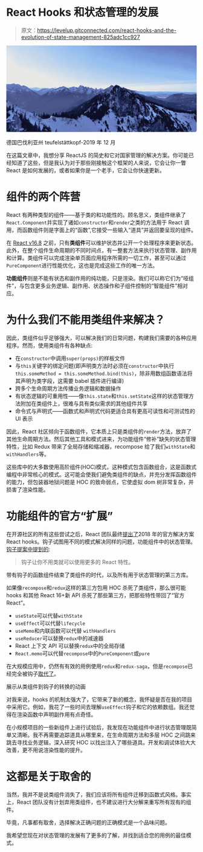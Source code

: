 # React Hooks 和状态管理的发展

> 原文：<https://levelup.gitconnected.com/react-hooks-and-the-evolution-of-state-management-825adc1cc927>

![](img/756450676bdccc5b3b9f583830df5c00.png)

德国巴伐利亚州 teufelstättkopf-2019 年 12 月

在这篇文章中，我想分享 ReactJS 的简史和它对国家管理的解决方案。你可能已经知道了这些，但是我认为对于那些刚接触这个框架的人来说，它会让你一瞥 React 是如何发展的，或者如果你是一个老手，它会让你快速更新。

# 组件的两个阵营

React 有两种类型的组件——基于类的和功能性的。顾名思义，类组件继承了`React.Component`并实现了诸如`constructor`和`render`之类的方法用于 React 调用，而函数组件则是字面上的“函数”,它接受一些输入“道具”并返回要呈现的组件。

在 [React v16.8](https://reactjs.org/blog/2018/12/19/react-v-16-7.html) 之前，只有**类组件**可以维护状态并公开一个处理程序来更新状态。此外，在整个组件生命周期的不同时间点，有一整套方法来执行状态管理、副作用和计算。类组件可以完成渲染单页面应用程序所需的一切工作，甚至可以通过`PureComponent`进行性能优化，这也是完成这些工作的唯一方法。

**功能组件**则是不能有状态和副作用的纯功能，只是渲染。我们可以称它们为“哑组件”，与包含更多业务逻辑、副作用、状态操作和子组件控制的“智能组件”相对应。

# 为什么我们不能用类组件来解决？

因此，类组件似乎足够强大，可以解决我们的日常问题，构建我们需要的各种应用程序。然而，使用类组件有各种缺点:

*   在`constructor`中调用`super(props)`的样板文件
*   与`this`关键字的绑定问题(即声明类方法时必须在`constructor`中执行`this.someMethod = this.someMethod.bind(this)`，除非用数组函数语法将其声明为类字段，这需要 babel 插件进行编译)
*   跨多个生命周期方法传播业务逻辑和数据操作
*   有状态逻辑的可重用性——像`this.state`和`this.setState`这样的状态管理方法附加在类组件上，很难与具有类似需求的其他组件共享
*   命令式与声明式——函数式和声明式代码更适合具有更高可读性和可测试性的 UI 表示

因此，React 社区倾向于函数组件，它本质上只是类组件的`render`方法，放弃了其他生命周期方法。然后其他工具和模式进来，为功能组件“修补”缺失的状态管理特性，比如 Redux 带来了全局存储和缩减器，recompose 给了我们`withState`和`withHandlers`等。

这些库中的大多数使用高阶组件(HOC)模式，这种模式包含函数组合，这是函数式编程中非常核心的模式。这可能会使我们避免类组件的缺点，并充分发挥函数组件的能力，但包装器地狱问题是 HOC 的致命弱点，它使虚拟 dom 树非常复杂，并损害了渲染性能。

# 功能组件的官方“扩展”

在开源社区的所有这些尝试之后，React 团队最终[提出了](https://www.youtube.com/watch?v=V-QO-KO90iQ)2018 年的官方解决方案 React hooks。钩子试图用不同的模式解决同样的问题，功能组件中的状态管理。[钩子提案中提到的](https://reactjs.org/docs/hooks-intro.html#classes-confuse-both-people-and-machines):

> 钩子让你不用类就可以使用更多的 React 特性。

带有钩子的函数组件结束了类组件的时代，以及所有用于状态管理的第三方库。

如果像`recompose`和`redux`这样的第三方包用 HOC 杀死了类组件，那么很可能 hooks 和其他 React 16+新 API 杀死了那些第三方，把那些特性带回了“官方 React”。

*   `useState`可以代替`withState`
*   `useEffect`可以代替`lifecycle`
*   `useMemo`和内联函数可以代替 `withHandlers`
*   `useReducer`可以替换`redux`中的减速器
*   React 上下文 API 可以替换`redux`中的全局存储
*   `React.memo`可以代替`recompose`中的`PureComponent`或`pure`

在大规模应用中，仍然有有效的用例使用`redux`和`redux-saga`，但是`recompose`已经完全被钩子[取代了](https://github.com/acdlite/recompose/tree/3db12ce7121a050b533476958ff3d66ded1c4bb8#a-note-from-the-author-acdlite-oct-25-2018)。

展示从类组件到钩子的转换的动画

对我来说，hooks 的机制太强大了，它带来了新的概念，我怀疑是否在我的项目中采用它。例如，我花了一些时间去理解`useEffect`钩子和它的依赖数组。我还觉得在渲染函数中声明副作用有点奇怪。

在小规模项目的一些新组件上进行试验后，我发现在功能组件中进行状态管理既简单又清晰。我不再需要追踪道具从哪里来，在生命周期方法和多层 HOC 之间跳来跳去寻找业务逻辑，深入研究 HOC 以找出注入了哪些道具。开发和调试体验大大改善，更不用说渲染性能的提升。

# 这都是关于取舍的

当然，我并不是说类组件消失了，我们应该将所有组件迁移到函数式风格。事实上，React 团队没有计划弃用类组件，也不建议进行大分解来重写所有现有的组件。

毕竟，凡事都有取舍，选择解决正确问题的正确模式是一个品味问题。

我希望您现在对状态管理的发展有了更多的了解，并找到适合您的用例的最佳模式。